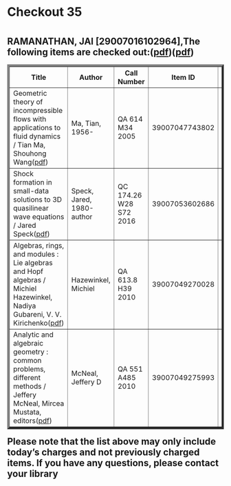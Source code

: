 <h1>Checkout 35<h1>
<h2>RAMANATHAN, JAI [29007016102964],The following items are checked out:(<a href="https://drive.google.com/file/d/1tBkcJC_VHZQJPDUyD_5RButbLBLpeBiQ/view?usp=sharing">pdf</a>)(<a href="https://drive.google.com/file/d/15ybEFP3FaRJ4fa9wVclUOxIHN6T168Cp/view?usp=sharing">pdf</a>)
<table border="5">
<tbody>
<tr>
<th>Title</th>
<th>Author</th>
<th>Call Number</th>
<th>Item ID</th>
<th>Date Charged</th>
<th>Date Due</th>
</tr>
<tr>
<td>Geometric theory of incompressible flows with applications to fluid dynamics / Tian Ma, Shouhong Wang(<a href="https://drive.google.com/file/d/1lRPIjrjNzB2GBvRie2HDmIxl5vQB1_QP/view?usp=sharing">pdf</a>)</td>
<td>Ma, Tian, 1956-</td>
<td>QA 614 M34 2005</td>
<td>39007047743802</td>
<td>01 Mar 2019</td>
<td>15 Mar 2019</td>
</tr>
<tr>
<td>Shock formation in small-data solutions to 3D quasilinear wave equations / Jared Speck(<a href="https://drive.google.com/file/d/1n6TbWAeiOVK7yaIfk-GUHEDr1RvmT_0d/view?usp=sharing">pdf</a>)</td>
<td>Speck, Jared, 1980- author</td>
<td>QC 174.26 W28 S72 2016</td>
<td>39007053602686</td>
<td>01 Mar 2019</td>
<td>15 Mar 2019</td>
</tr>
<tr>
<td>Algebras, rings, and modules : Lie algebras and Hopf algebras / Michiel Hazewinkel, Nadiya Gubareni, V. V. Kirichenko(<a href="https://drive.google.com/file/d/15jaDZrBn9r-8_So7L2ME9C-tJ080rIIz/view?usp=sharing">pdf</a>)</td>
<td>Hazewinkel, Michiel</td>
<td>QA 613.8 H39 2010</td>
<td>39007049270028</td>
<td>01 Mar 2019</td>
<td>15 Mar 2019</td>
</tr>
<tr>
<td>Analytic and algebraic geometry : common problems, different methods / Jeffery McNeal, Mircea Mustata, editors(<a href="https://drive.google.com/file/d/118o5jghcGtLaiWdTzOUswrBk9T0yWL8w/view?usp=sharing">pdf</a>)</td>
<td>McNeal, Jeffery D</td>
<td>QA 551 A485 2010</td>
<td>39007049275993</td>
<td>01 Mar 2019</td>
<td>15 Mar 2019</td>
</tr>
</tbody>
</table>
Please note that the list above may only include today’s charges and not previously charged items. If you have any questions, please contact your library<h2>
